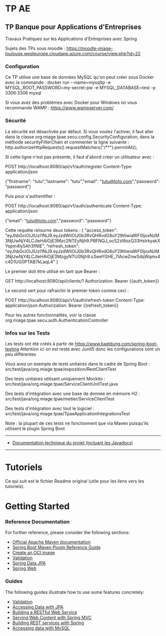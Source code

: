 # TP AE
## TP Banque pour Applications d'Entreprises

Travaux Pratiques sur les Applications d'Entreprises avec Spring

Sujets des TPs sous moodle :
https://moodle-miage-toulouse.westeurope.cloudapp.azure.com/course/view.php?id=22


### Configuration

Ce TP utilise une base de données MySQL qu'on peut créer sous Docker avec la commande :
docker run --name=mysqltp -e MYSQL_ROOT_PASSWORD=my-secret-pw -e MYSQL_DATABASE=test -p 3306:3306 mysql

Si vous avez des problèmes avec Docker pour Windows on vous recommande WAMP : https://www.wampserver.com/

### Sécurité

La sécurité est désactivée par défaut.
Si vous voulez l'activer, il faut aller dans la classe org.miage.tpae.secu.config.SecurityConfiguration,
dans la méthode securityFilterChain et commenter la ligne suivante :
http.authorizeHttpRequests().requestMatchers("/**").permitAll();

Si cette ligne n'est pas présente, il faut d'abord créer un utilisateur avec :

POST http://localhost:8080/api/v1/auth/register
Content-Type: application/json

{"firstname": "tutu","lastname": "tutu","email": "tutu@toto.com","password": "password"}

Puis pour s'authentifier :

POST http://localhost:8080/api/v1/auth/authenticate
Content-Type: application/json

{"email": "tutu@toto.com","password": "password"}

Cette requête retourne deux tokens :
{
"access_token": "eyJhbGciOiJIUzI1NiJ9.eyJzdWIiOiJ0b3RvQHRvdG8uY29tIiwiaWF0IjoxNzM3NjUwNjY4LCJleHAiOjE3Mzc2NTEyNjh9.PBFNQJ_ocS2zI8ozQ33HsIrkyakXYspm4ly5Ah3fNIE",
"refresh_token": "eyJhbGciOiJIUzI1NiJ9.eyJzdWIiOiJ0b3RvQHRvdG8uY29tIiwiaWF0IjoxNzM3NjUwNjY4LCJleHAiOjE3MzgyNTU0Njh9.s3weYGHE_7lAcwZnwSdqWqmx4c4D1UG0PTAB7kLaqL4"
}

Le premier doit être utilisé en tant que Bearer :

GET http://localhost:8080/api/clients/1
Authorization: Bearer {{auth_token}}

Le second sert pour rafraichir le premier token comme ceci :

POST http://localhost:8080/api/v1/auth/refresh-token
Content-Type: application/json
Authorization: Bearer {{refresh_token}}

Pour les autres fonctionnalités, voir la classe org.miage.tpae.secu.auth.AuthenticationController


### Infos sur les Tests

Les tests ont été créés à partir de https://www.baeldung.com/spring-boot-testing
Attention ici on est resté avec Junit5 donc les configurations sont un peu différentes

Vous avez un exemple de tests unitaires dans le cadre de Spring Boot :
src/test/java/org.miage.tpae/exposition/RestClientTest

Des tests unitaires utilisant uniquement Mockito :
src/test/java/org.miage.tpae/ServiceClientUnitTest.java

Des tests d'intégration avec une base de donnée en mémoire H2 :
src/test/java/org.miage.tpae/metier/ServiceClientTest

Des tests d'intégration avec tout le logiciel :
src/test/java/org.miage.tpae/TpaeApplicationIntegrationsTest

Note : la plupart de ces tests ne fonctionnent que via Maven puisqu'ils utilisent le plugin Spring Boot

---

* [Documentation technique du projet (incluant les Javadocs) ](https://hialmar.github.io/TPAE/)

  
---

# Tutoriels

Ce qui suit est le fichier Readme original (utile pour les liens vers les tutoriels).

# Getting Started

### Reference Documentation

For further reference, please consider the following sections:

* [Official Apache Maven documentation](https://maven.apache.org/guides/index.html)
* [Spring Boot Maven Plugin Reference Guide](https://docs.spring.io/spring-boot/docs/3.0.2/maven-plugin/reference/html/)
* [Create an OCI image](https://docs.spring.io/spring-boot/docs/3.0.2/maven-plugin/reference/html/#build-image)
* [Validation](https://docs.spring.io/spring-boot/docs/3.0.2/reference/htmlsingle/#io.validation)
* [Spring Data JPA](https://docs.spring.io/spring-boot/docs/3.0.2/reference/htmlsingle/#data.sql.jpa-and-spring-data)
* [Spring Web](https://docs.spring.io/spring-boot/docs/3.0.2/reference/htmlsingle/#web)

### Guides

The following guides illustrate how to use some features concretely:

* [Validation](https://spring.io/guides/gs/validating-form-input/)
* [Accessing Data with JPA](https://spring.io/guides/gs/accessing-data-jpa/)
* [Building a RESTful Web Service](https://spring.io/guides/gs/rest-service/)
* [Serving Web Content with Spring MVC](https://spring.io/guides/gs/serving-web-content/)
* [Building REST services with Spring](https://spring.io/guides/tutorials/rest/)
* [Accessing data with MySQL](https://spring.io/guides/gs/accessing-data-mysql/)
